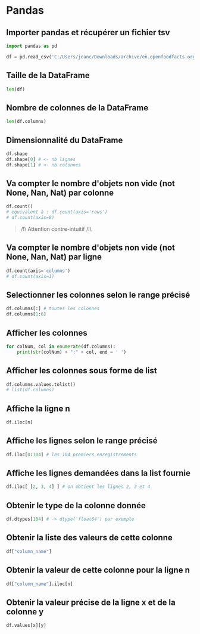 # Pandas


## Importer pandas et récupérer un fichier tsv
```python
import pandas as pd

df = pd.read_csv('C:/Users/jeanc/Downloads/archive/en.openfoodfacts.org.products.tsv', sep='\t', header=0)
```


## Taille de la DataFrame
```python
len(df) 
```

## Nombre de colonnes de la DataFrame
```python
len(df.columns)
```

## Dimensionnalité du DataFrame
```python
df.shape
df.shape[0] # <- nb lignes
df.shape[1] # <- nb colonnes
```

## Va compter le nombre d'objets non vide (not None, Nan, Nat) par colonne
```python
df.count()
# equivalent à : df.count(axis='rows')
# df.count(axis=0)
```
> /!\ Attention contre-intuitif /!\

## Va compter le nombre d'objets non vide (not None, Nan, Nat) par ligne
```python
df.count(axis='columns')
# df.count(axis=1)
```


## Selectionner les colonnes selon le range précisé
```python
df.columns[:] # toutes les colonnes
df.columns[1:6]
```

## Afficher les colonnes
```python
for colNum, col in enumerate(df.columns):
    print(str(colNum) + ":" + col, end = ' ')
```

## Afficher les colonnes sous forme de list
```python
df.columns.values.tolist()
# list(df.columns)
```

## Affiche la ligne n
```python
df.iloc[n]
```

## Affiche les lignes selon le range précisé
```python
df.iloc[0:104] # les 104 premiers enregistrements
```

## Affiche les lignes demandées dans la list fournie
```python
df.iloc[ [2, 3, 4] ] # on obtient les lignes 2, 3 et 4
```

## Obtenir le type de la colonne donnée
```python
df.dtypes[104] # -> dtype('float64') par exemple
```

## Obtenir la liste des valeurs de cette colonne
```python
df["column_name"]
```

## Obtenir la valeur de cette colonne pour la ligne n
```python
df["column_name"].iloc[n]
```

## Obtenir la valeur précise de la ligne x et de la colonne y
```python
df.values[x][y]
```

